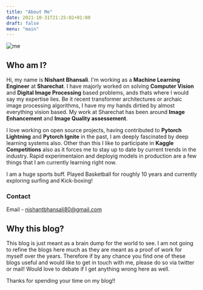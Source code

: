 ```yaml
---
title: "About Me"
date: 2021-10-31T21:25:02+01:00
draft: false
menu: "main"
---
```

![me](https://o.remove.bg/uploads/cb9eea24-cf8c-497e-a575-debb6710019f/me.jpeg)

## Who am I?

Hi, my name is **Nishant Bhansali**. I'm working as a **Machine Learning Engineer** at **Sharechat**.
I have majorly worked on solving **Computer Vision** and **Digital Image Processing** based problems, ands thats where I would say my expertise lies. Be it recent transformer architectures or archaic image processing algorithms, I have my my hands dirtied by almost everything vision based. My work at Sharechat has been around **Image Enhancement** and **Image Quality assessement**.

I love working on open source projects, having contributed to **Pytorch Lightning** and **Pytorch Ignite** in the past, I am deeply fascinated by deep learning systems also. Other than this I like to participate in **Kaggle Competitions** also as it forces me to stay up to date by current trends in the industry. Rapid experimentaion and deployig models in production are a few things that I am currently learning right now.

I am a huge sports buff. Played Basketball for roughly 10 years and currently exploring surfing and Kick-boxing! 

### Contact
Email - nishantbhansali80@gmail.com

## Why this blog?
This blog is just meant as a brain dump for the world to see. I am not going to refine the blogs here much as they are meant as a proof of work for myself over the years. Therefore if by any chance you find one of these blogs useful and would like to get in touch with me, please do so via twitter or mail!
Would love to debate if I get anything wrong here as well.

Thanks for spending your time on my blog!!

